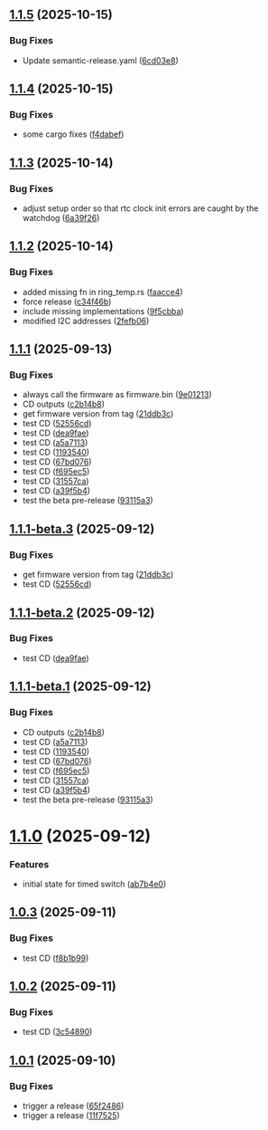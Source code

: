 ## [1.1.5](https://github.com/rrivirr/rriv-firmware/compare/v1.1.4...v1.1.5) (2025-10-15)


### Bug Fixes

* Update semantic-release.yaml ([6cd03e8](https://github.com/rrivirr/rriv-firmware/commit/6cd03e87002c0ab8b2d166d52970860a735f60f3))

## [1.1.4](https://github.com/rrivirr/rriv-firmware/compare/v1.1.3...v1.1.4) (2025-10-15)


### Bug Fixes

* some cargo fixes ([f4dabef](https://github.com/rrivirr/rriv-firmware/commit/f4dabefef751d4754be263217d7b057c1321586a))

## [1.1.3](https://github.com/rrivirr/rriv-firmware/compare/v1.1.2...v1.1.3) (2025-10-14)


### Bug Fixes

* adjust setup order so that rtc clock init errors are caught by the watchdog ([6a39f26](https://github.com/rrivirr/rriv-firmware/commit/6a39f262f589c3698a243e94e194d9f4d75e73aa))

## [1.1.2](https://github.com/rrivirr/rriv-firmware/compare/v1.1.1...v1.1.2) (2025-10-14)


### Bug Fixes

* added missing fn in ring_temp.rs ([faacce4](https://github.com/rrivirr/rriv-firmware/commit/faacce48d3a2f2b59ac5f7931a1a4dc2bec23589))
* force release ([c34f46b](https://github.com/rrivirr/rriv-firmware/commit/c34f46b7e05cea614998f2b267261ab5be4c285f))
* include missing implementations ([9f5cbba](https://github.com/rrivirr/rriv-firmware/commit/9f5cbbaa2e7d800b8c3957945759fc4e6dadcaa0))
* modified I2C addresses ([2fefb06](https://github.com/rrivirr/rriv-firmware/commit/2fefb06375216fd7047ae9b2e4d4aacdc853b3f8))

## [1.1.1](https://github.com/rrivirr/rriv-firmware/compare/v1.1.0...v1.1.1) (2025-09-13)


### Bug Fixes

* always call the firmware as firmware.bin ([9e01213](https://github.com/rrivirr/rriv-firmware/commit/9e012138bfe6d35facd0d083c5aea85b23814c8b))
* CD outputs ([c2b14b8](https://github.com/rrivirr/rriv-firmware/commit/c2b14b88c442c7a87dc59a619e7b70050763b43f))
* get firmware version from tag ([21ddb3c](https://github.com/rrivirr/rriv-firmware/commit/21ddb3cd38b0ba88ca208225c0ed8d503946a9ab))
* test CD ([52556cd](https://github.com/rrivirr/rriv-firmware/commit/52556cdba01d334c9de2cd9f200066c7acf238a5))
* test CD ([dea9fae](https://github.com/rrivirr/rriv-firmware/commit/dea9faeb338ac54ca8e8f085859e98c9fed78410))
* test CD ([a5a7113](https://github.com/rrivirr/rriv-firmware/commit/a5a7113fac2614bfaef0a782f0efa90702ba3c30))
* test CD ([1193540](https://github.com/rrivirr/rriv-firmware/commit/11935402e4e44c2c4f4aa2a63dc280bf4b9c0fae))
* test CD ([67bd076](https://github.com/rrivirr/rriv-firmware/commit/67bd0769a519264450753dedd31975973180031e))
* test CD ([f695ec5](https://github.com/rrivirr/rriv-firmware/commit/f695ec5c9d5860f6652198dc591c7273af0ef088))
* test CD ([31557ca](https://github.com/rrivirr/rriv-firmware/commit/31557cae2b4e0bbc0921e5b27da6c3359ada2955))
* test CD ([a39f5b4](https://github.com/rrivirr/rriv-firmware/commit/a39f5b435ff836e421f0a82ae84219bd2533bf21))
* test the beta pre-release ([93115a3](https://github.com/rrivirr/rriv-firmware/commit/93115a3d5b1867ed359b8fe325b06e18f42401c7))

## [1.1.1-beta.3](https://github.com/rrivirr/rriv-firmware/compare/v1.1.1-beta.2...v1.1.1-beta.3) (2025-09-12)


### Bug Fixes

* get firmware version from tag ([21ddb3c](https://github.com/rrivirr/rriv-firmware/commit/21ddb3cd38b0ba88ca208225c0ed8d503946a9ab))
* test CD ([52556cd](https://github.com/rrivirr/rriv-firmware/commit/52556cdba01d334c9de2cd9f200066c7acf238a5))

## [1.1.1-beta.2](https://github.com/rrivirr/rriv-firmware/compare/v1.1.1-beta.1...v1.1.1-beta.2) (2025-09-12)


### Bug Fixes

* test CD ([dea9fae](https://github.com/rrivirr/rriv-firmware/commit/dea9faeb338ac54ca8e8f085859e98c9fed78410))

## [1.1.1-beta.1](https://github.com/rrivirr/rriv-firmware/compare/v1.1.0...v1.1.1-beta.1) (2025-09-12)


### Bug Fixes

* CD outputs ([c2b14b8](https://github.com/rrivirr/rriv-firmware/commit/c2b14b88c442c7a87dc59a619e7b70050763b43f))
* test CD ([a5a7113](https://github.com/rrivirr/rriv-firmware/commit/a5a7113fac2614bfaef0a782f0efa90702ba3c30))
* test CD ([1193540](https://github.com/rrivirr/rriv-firmware/commit/11935402e4e44c2c4f4aa2a63dc280bf4b9c0fae))
* test CD ([67bd076](https://github.com/rrivirr/rriv-firmware/commit/67bd0769a519264450753dedd31975973180031e))
* test CD ([f695ec5](https://github.com/rrivirr/rriv-firmware/commit/f695ec5c9d5860f6652198dc591c7273af0ef088))
* test CD ([31557ca](https://github.com/rrivirr/rriv-firmware/commit/31557cae2b4e0bbc0921e5b27da6c3359ada2955))
* test CD ([a39f5b4](https://github.com/rrivirr/rriv-firmware/commit/a39f5b435ff836e421f0a82ae84219bd2533bf21))
* test the beta pre-release ([93115a3](https://github.com/rrivirr/rriv-firmware/commit/93115a3d5b1867ed359b8fe325b06e18f42401c7))

# [1.1.0](https://github.com/rrivirr/rriv-firmware/compare/v1.0.3...v1.1.0) (2025-09-12)


### Features

* initial state for timed switch ([ab7b4e0](https://github.com/rrivirr/rriv-firmware/commit/ab7b4e00170e583e2d8e36a53ca0c368a7e2578c))

## [1.0.3](https://github.com/rrivirr/rriv-rust/compare/v1.0.2...v1.0.3) (2025-09-11)


### Bug Fixes

* test CD ([f8b1b99](https://github.com/rrivirr/rriv-rust/commit/f8b1b99aa8546a874f59ac845cd30a352c99060a))

## [1.0.2](https://github.com/rrivirr/rriv-rust/compare/v1.0.1...v1.0.2) (2025-09-11)


### Bug Fixes

* test CD ([3c54890](https://github.com/rrivirr/rriv-rust/commit/3c5489071c464d59564bbce49fd9cc80cd25cedc))

## [1.0.1](https://github.com/rrivirr/rriv-rust/compare/v1.0.0...v1.0.1) (2025-09-10)


### Bug Fixes

* trigger a release ([65f2486](https://github.com/rrivirr/rriv-rust/commit/65f2486243fc51a1cef4a2ee70f9131e584e1d1c))
* trigger a release ([11f7525](https://github.com/rrivirr/rriv-rust/commit/11f7525490e947f68514b272572729732b538a33))
